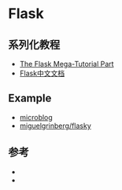 # Flask

## 系列化教程

- [The Flask Mega-Tutorial Part](https://blog.miguelgrinberg.com/post/the-flask-mega-tutorial-part-i-hello-world)
- [Flask中文文档](https://dormousehole.readthedocs.io/en/latest/)

## Example

- [microblog](https://github.com/miguelgrinberg/microblog)
- [miguelgrinberg/flasky](https://github.com/miguelgrinberg/flasky)

## 参考

- []()
- []()